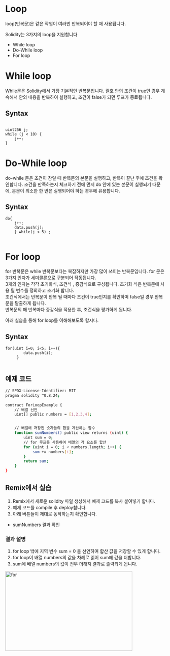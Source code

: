 # Loop 
loop(반복문)은 같은 작업이 여러번 반복되어야 할 때 사용됩니다. 

Solidity는 3가지의 loop을 지원합니다

- While loop
- Do-While loop 
- For loop 

# While loop 
While문은 Solidity에서 가장 기본적인 반복문입니다. 괄호 안의 조건이 true인 경우 계속해서 안의 내용을 반복하여 실행하고, 조건이 false가 되면 루프가 종료됩니다.

## Syntax
```solidity

uint256 j;
while (j < 10) {
    j++;
}
```

# Do-While loop 
do-while 문은 조건이 참일 때 반복문의 본문을 실행하고, 반복이 끝난 후에 조건을 확인합니다. 조건을 만족하는지 체크하기 전에 먼저 do 안에 있는 본문이 실행되기 때문에, 본문이 최소한 한 번은 실행되어야 하는 경우에 유용합니다.

## Syntax
```solidity
do{ 
    j++; 
    data.push(j); 
    } while(j < 5) ; 
 
```


# For loop 
for 반복문은 while 반복문보다는 복잡하지만 가장 많이 쓰이는 반복문입니다. for 문은 3가지 인자가 세미콜론으로 구분되어 작동됩니다.  
3개의 인자는 각각 초기화식, 조건식 , 증감식으로 구성됩니다. 초기화 식은 반복문에 사용 될 변수를 정의하고 초기화 합니다.  
조건식에서는 반복문이 반복 될 때마다 조건이 true인지를 확인하며 false일 경우 반복문을 탈출하게 됩니다.  
반복문의 매 반복마다 증감식을 적용한 후, 조건식을 평가하게 됩니다.  

아래 실습을 통해 for loop를 이해해보도록 합시다. 


## Syntax

```solidity
for(uint i=0; i<5; i++){ 
        data.push(i); 
     } 
 
```

## 예제 코드 
```bash
// SPDX-License-Identifier: MIT
pragma solidity ^0.8.24;
   
contract ForLoopExample {
    // 배열 선언
    uint[] public numbers = [1,2,3,4];


    // 배열에 저장된 숫자들의 합을 계산하는 함수
    function sumNumbers() public view returns (uint) {
        uint sum = 0;
        // for 루프를 사용하여 배열의 각 요소를 합산
        for (uint i = 0; i < numbers.length; i++) {
            sum += numbers[i];
        }
        return sum;
    }
}
```

## Remix에서 실습 
1. Remix에서 새로운 solidity 파일 생성해서 예제 코드를 복사 붙여넣기 합니다.
2. 예제 코드를 compile 후 deploy합니다.
3. 아래 버튼들이 제대로 동작하는지 확인합니다.


-  sumNumbers 결과 확인 

### 결과 설명 
1. for loop 밖에 지역 변수 sum = 0 을 선언하여 합산 값을 저장할 수 있게 합니다. 
2. for loop이 배열 numbers의 값을 차례로 읽어 sum에 값을 더합니다. 
3. sum에 배열 numbers의 값이 전부 더해져 결과로 출력되게 됩니다. 

<img src= "https://github.com/Joon2000/Solidity-modules/blob/patch-2/images/loop/for.png" width="400px" height="250px" 
  title="for" alt="for"><br/>